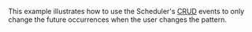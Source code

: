 
This example illustrates how to use the Scheduler's [CRUD](https://docs.devexpress.com/WPF/401590/controls-and-libraries/scheduler/create-and-edit-appointments) events to only change the future occurrences when the user changes the pattern.
